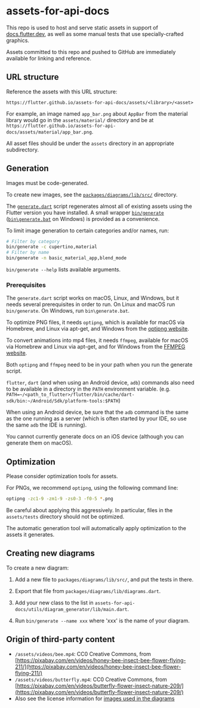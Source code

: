 # assets-for-api-docs

This repo is used to host and serve static assets in support of
[docs.flutter.dev](https://docs.flutter.dev), as well as some manual tests that use
specially-crafted graphics.

Assets committed to this repo and pushed to GitHub are immediately
available for linking and reference.


## URL structure

Reference the assets with this URL structure:

`https://flutter.github.io/assets-for-api-docs/assets/<library>/<asset>`

For example, an image named `app_bar.png` about `AppBar` from the
material library would go in the `assets/material/` directory and be at
`https://flutter.github.io/assets-for-api-docs/assets/material/app_bar.png`.

All asset files should be under the `assets` directory in an appropriate
subdirectory.


## Generation

Images must be code-generated.

To create new images, see the [`packages/diagrams/lib/src/`](./packages/diagrams/lib/src/) directory.

The [`generate.dart`](./bin/generate.dart) script regenerates almost all of existing assets
using the Flutter version you have installed. A small wrapper [`bin/generate`](./bin/generate)
([`bin\generate.bat`](./bin/generate.bat) on Windows)
is provided as a convenience.

To limit image generation to certain categories and/or names, run:
```sh
# Filter by category
bin/generate -c cupertino,material
# Filter by name
bin/generate -n basic_material_app,blend_mode
```

`bin/generate --help` lists available arguments.

### Prerequisites

The `generate.dart` script works on macOS, Linux, and Windows, but it needs several prerequisites in order to run. On
Linux and macOS run `bin/generate`. On Windows, run `bin\generate.bat`.

To optimize PNG files, it needs `optipng`, which is available for macOS via Homebrew, and Linux via
apt-get, and Windows from the [optipng website](http://optipng.sourceforge.net/). 

To convert animations into mp4 files, it needs `ffmpeg`, available for macOS via Homebrew and Linux
via apt-get, and for Windows from the [FFMPEG website](https://ffmpeg.org/download.html).

Both `optipng` and `ffmpeg` need to be in your path when you run the generate script.

`flutter`, `dart` (and when using an Android device, `adb`) commands also need to be available
in a directory in the `PATH` environment variable. (e.g. `PATH=~/<path_to_flutter>/flutter/bin/cache/dart-sdk/bin:~/Android/Sdk/platform-tools:$PATH`)

When using an Android device, be sure that the  `adb` command is the same as the one running
as a server (which is often started by your IDE, so use the same `adb` the IDE is running).

You cannot currently generate docs on an iOS device (although you can generate them on macOS).

## Optimization

Please consider optimization tools for assets.

For PNGs, we recommend `optipng`, using the following command line:

```bash
optipng -zc1-9 -zm1-9 -zs0-3 -f0-5 *.png
```

Be careful about applying this aggressively. In particular, files in
the `assets/tests` directory should not be optimized.

The automatic generation tool will automatically apply optimization to
the assets it generates.


## Creating new diagrams

To create a new diagram:

1. Add a new file to `packages/diagrams/lib/src/`, and put the tests in there.

2. Export that file from `packages/diagrams/lib/diagrams.dart`.

3. Add your new class to the list in `assets-for-api-docs/utils/diagram_generator/lib/main.dart`.

4. Run `bin/generate --name xxx` where 'xxx' is the name of your diagram.


## Origin of third-party content

* `/assets/videos/bee.mp4`: CC0 Creative Commons, from [https://pixabay.com/en/videos/honey-bee-insect-bee-flower-flying-211/](https://pixabay.com/en/videos/honey-bee-insect-bee-flower-flying-211/)
* `/assets/videos/butterfly.mp4`: CC0 Creative Commons, from [https://pixabay.com/en/videos/butterfly-flower-insect-nature-209/](https://pixabay.com/en/videos/butterfly-flower-insect-nature-209/)
* Also see the license information for [images used in the diagrams](packages/diagrams/assets/README.md)
